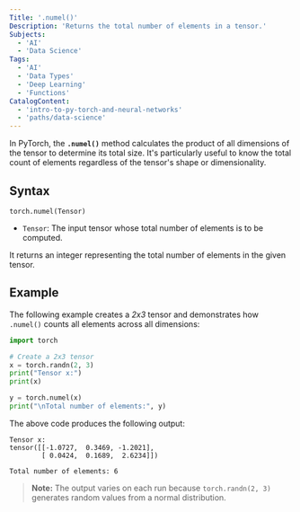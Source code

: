 ```yaml
---
Title: '.numel()'
Description: 'Returns the total number of elements in a tensor.'
Subjects:
  - 'AI'
  - 'Data Science'
Tags:
  - 'AI'
  - 'Data Types'
  - 'Deep Learning'
  - 'Functions'
CatalogContent:
  - 'intro-to-py-torch-and-neural-networks'
  - 'paths/data-science'
---
```


In PyTorch, the **`.numel()`** method calculates the product of all dimensions of the tensor to determine its total size. It's particularly useful to know the total count of elements regardless of the tensor's shape or dimensionality.

## Syntax

```pseudo
torch.numel(Tensor)
```

- `Tensor`: The input tensor whose total number of elements is to be computed.

It returns an integer representing the total number of elements in the given tensor.

## Example

The following example creates a _2x3_ tensor and demonstrates how `.numel()` counts all elements across all dimensions:

```py
import torch

# Create a 2x3 tensor
x = torch.randn(2, 3)
print("Tensor x:")
print(x)

y = torch.numel(x)
print("\nTotal number of elements:", y)
```

The above code produces the following output:

```shell
Tensor x:
tensor([[-1.0727,  0.3469, -1.2021],
        [ 0.0424,  0.1689,  2.6234]])

Total number of elements: 6
```

> **Note:** The output varies on each run because `torch.randn(2, 3)` generates random values from a normal distribution.
